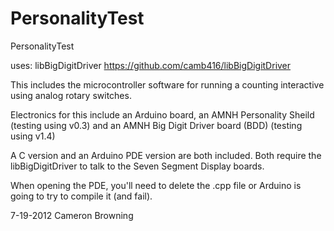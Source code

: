 PersonalityTest
===============

PersonalityTest

uses: libBigDigitDriver
https://github.com/camb416/libBigDigitDriver

This includes the microcontroller software for running a counting interactive using analog rotary switches.

Electronics for this include an Arduino board, an AMNH Personality Sheild (testing using v0.3) and an AMNH Big Digit Driver board (BDD) (testing using v1.4)

A C version and an Arduino PDE version are both included. Both require the libBigDigitDriver to talk to the Seven Segment Display boards.

When opening the PDE, you'll need to delete the .cpp file or Arduino is going to try to compile it (and fail).

7-19-2012
Cameron Browning

